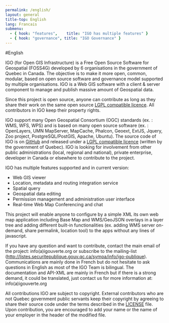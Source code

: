 ```yaml
---
permalink: /english/
layout: general
title-top: English
lang: Francais
submenu:
  - { hook: "features",    title: "IGO has multiple features" }
  - { hook: "governance", title: "IGO Governance" }
---
```


#English

IGO (for Open GIS Infrastructure) is a Free Open Source Software for Geospatial (FOSS4G)  developed by 6 organisations in the government of Quebec in Canada. The objective is to make it more open, common, modular, based on open source software and governance model supported by multiple organisations. IGO is a Web GIS software with a client & server component to manage and publish massive amount of Geospatial data.

Since this project is open source, anyone can contribute as long as they share their work on the same open source [LGPL compatible licence](https://raw.githubusercontent.com/infra-geo-ouverte/igo/master/LICENSE_ENGLISH.txt). All contributors in IGO keep their property rights.

IGO support many Open Geospatial Consortium (OGC) standards (ex. : WMS, WFS, WPS) and is based on many open source software (ex. : OpenLayers, UMN MapServer, MapCache, Phalcon, Geoext, ExtJS, Jquery, Zoo project, PostgreSQL/PostGIS, Apache, Ubuntu). The source code of IGO is on [GitHub]([IGO](http://igouverte.org/)) and released under a [LGPL compatible licence](https://raw.githubusercontent.com/infra-geo-ouverte/igo/master/LICENSE_ENGLISH.txt) (written by the government of Quebec). IGO is looking for involvement from other public administrations (local, regional and national), private enterprise, developer in Canada or elsewhere to contribute to the project.

IGO has multiple features supported and in current version: 

- Web GIS viewer
- Location, metadata and routing integration service
- Spatial query
- Geospatial data editing
- Permission management and administration user interface
- Real-time Web Map Conferencing and chat


This project will enable anyone to configure by a simple XML its own web map application including Base Map and WMS/GeoJSON overlays in a layer tree and adding different built-in functionalities (ex. adding WMS server on-demand, share permalink, location tool) to the apps without any lines of javascript. 

If you have any question and want to contribute, contact the main email of the project: info(a)igouverte.org or subscribe to the mailing-list (http://listes.securitepublique.gouv.qc.ca/sympa/info/igo-publique). Communications are mainly done in French but do not hesitate to ask questions in English as most of the IGO Team is bilingual. The documentation and API-XML are mainly in French but if there is a strong demand, it could be translated, just contact us for more information at: info(a)igouverte.org

All contributions IGO are subject to copyright. External contributors who are not Quebec government public servants keep their copyright by agreeing to share their source code under the terms described in the [LICENSE](https://raw.githubusercontent.com/infra-geo-ouverte/igo/master/LICENSE_ENGLISH.txt) file. Upon contribution, you are encouraged to add your name or the name of your employer in the header of the modified file.
